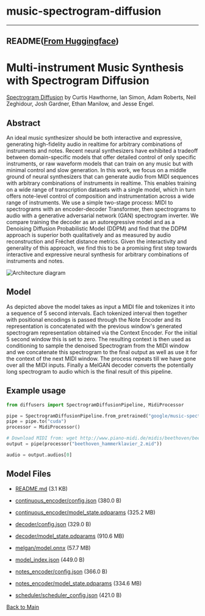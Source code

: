 
# music-spectrogram-diffusion
---


## README([From Huggingface](https://huggingface.co/google/music-spectrogram-diffusion))



# Multi-instrument Music Synthesis with Spectrogram Diffusion

[Spectrogram Diffusion](https://arxiv.org/abs/2206.05408) by Curtis Hawthorne, Ian Simon, Adam Roberts, Neil Zeghidour, Josh Gardner, Ethan Manilow, and Jesse Engel.

## Abstract

An ideal music synthesizer should be both interactive and expressive, generating high-fidelity audio in realtime for arbitrary combinations of instruments and notes. Recent neural synthesizers have exhibited a tradeoff between domain-specific models that offer detailed control of only specific instruments, or raw waveform models that can train on any music but with minimal control and slow generation. In this work, we focus on a middle ground of neural synthesizers that can generate audio from MIDI sequences with arbitrary combinations of instruments in realtime. This enables training on a wide range of transcription datasets with a single model, which in turn offers note-level control of composition and instrumentation across a wide range of instruments. We use a simple two-stage process: MIDI to spectrograms with an encoder-decoder Transformer, then spectrograms to audio with a generative adversarial network (GAN) spectrogram inverter. We compare training the decoder as an autoregressive model and as a Denoising Diffusion Probabilistic Model (DDPM) and find that the DDPM approach is superior both qualitatively and as measured by audio reconstruction and Fréchet distance metrics. Given the interactivity and generality of this approach, we find this to be a promising first step towards interactive and expressive neural synthesis for arbitrary combinations of instruments and notes.

<img src="https://storage.googleapis.com/music-synthesis-with-spectrogram-diffusion/architecture.png" alt="Architecture diagram">

## Model

As depicted above the model takes as input a MIDI file and tokenizes it into a sequence of 5 second intervals. Each tokenized interval then together with positional encodings is passed through the Note Encoder and its representation is concatenated with the previous window's generated spectrogram representation obtained via the Context Encoder. For the initial 5 second window this is set to zero. The resulting context is then used as conditioning to sample the denoised Spectrogram from the MIDI window and we concatenate this spectrogram to the final output as well as use it for the context of the next MIDI window. The process repeats till we have gone over all the MIDI inputs. Finally a MelGAN decoder converts the potentially long spectrogram to audio which is the final result of this pipeline.

## Example usage

```python
from diffusers import SpectrogramDiffusionPipeline, MidiProcessor

pipe = SpectrogramDiffusionPipeline.from_pretrained("google/music-spectrogram-diffusion")
pipe = pipe.to("cuda")
processor = MidiProcessor()

# Download MIDI from: wget http://www.piano-midi.de/midis/beethoven/beethoven_hammerklavier_2.mid
output = pipe(processor("beethoven_hammerklavier_2.mid"))

audio = output.audios[0]
```



## Model Files

- [README.md](https://paddlenlp.bj.bcebos.com/models/community/google/music-spectrogram-diffusion/README.md) (3.1 KB)

- [continuous_encoder/config.json](https://paddlenlp.bj.bcebos.com/models/community/google/music-spectrogram-diffusion/continuous_encoder/config.json) (380.0 B)

- [continuous_encoder/model_state.pdparams](https://paddlenlp.bj.bcebos.com/models/community/google/music-spectrogram-diffusion/continuous_encoder/model_state.pdparams) (325.2 MB)

- [decoder/config.json](https://paddlenlp.bj.bcebos.com/models/community/google/music-spectrogram-diffusion/decoder/config.json) (329.0 B)

- [decoder/model_state.pdparams](https://paddlenlp.bj.bcebos.com/models/community/google/music-spectrogram-diffusion/decoder/model_state.pdparams) (910.6 MB)

- [melgan/model.onnx](https://paddlenlp.bj.bcebos.com/models/community/google/music-spectrogram-diffusion/melgan/model.onnx) (57.7 MB)

- [model_index.json](https://paddlenlp.bj.bcebos.com/models/community/google/music-spectrogram-diffusion/model_index.json) (449.0 B)

- [notes_encoder/config.json](https://paddlenlp.bj.bcebos.com/models/community/google/music-spectrogram-diffusion/notes_encoder/config.json) (366.0 B)

- [notes_encoder/model_state.pdparams](https://paddlenlp.bj.bcebos.com/models/community/google/music-spectrogram-diffusion/notes_encoder/model_state.pdparams) (334.6 MB)

- [scheduler/scheduler_config.json](https://paddlenlp.bj.bcebos.com/models/community/google/music-spectrogram-diffusion/scheduler/scheduler_config.json) (421.0 B)


[Back to Main](../../)